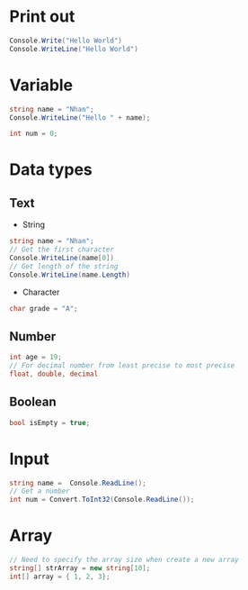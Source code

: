 # Print out
``` C#
Console.Write("Hello World")
Console.WriteLine("Hello World")
```
# Variable
``` C#
string name = "Nhan";
Console.WriteLine("Hello " + name);

int num = 0;
```

# Data types
## Text
- String
``` C#
string name = "Nhan";
// Get the first character
Console.WriteLine(name[0])
// Get length of the string
Console.WriteLine(name.Length)
```
- Character
``` C#
char grade = "A";
```
## Number
``` C#
int age = 19;
// For decimal number from least precise to most precise
float, double, decimal
```
## Boolean
``` C#
bool isEmpty = true;
```

# Input
``` C#
string name =  Console.ReadLine();
// Get a number
int num = Convert.ToInt32(Console.ReadLine());
```

# Array
``` C#
// Need to specify the array size when create a new array
string[] strArray = new string[10];
int[] array = { 1, 2, 3};
```